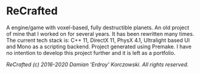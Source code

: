 # ReCrafted

A engine/game with voxel-based, fully destructible planets. 
An old project of mine that I worked on for several years. It has been rewritten many times. 
The current tech stack is: C++ 11, DirectX 11, PhysX 4.1, Ultralight based UI and Mono as a scripting backend. Project generated using Premake.
I have no intention to develop this project further and it is left as a portfolio.

*ReCrafted (c) 2016-2020 Damian 'Erdroy' Korczowski. All rights reserved.*
